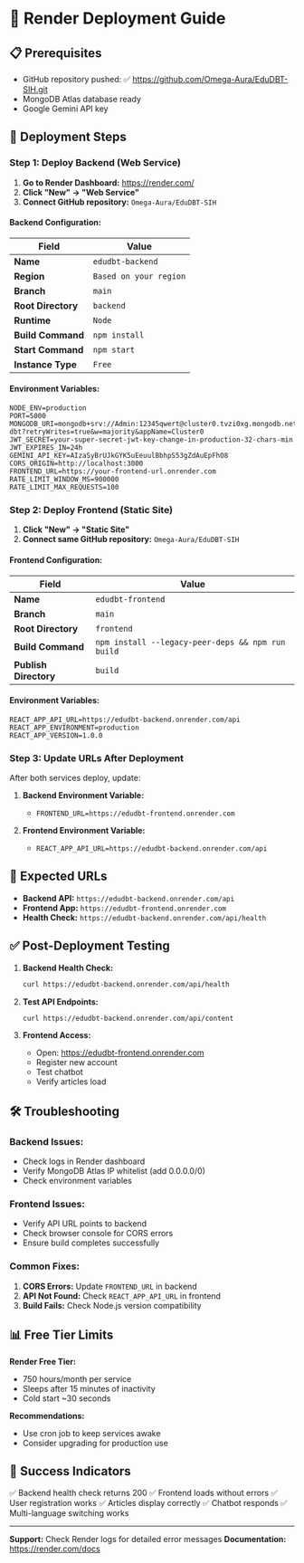 # 🚀 Render Deployment Guide

## 📋 Prerequisites
- GitHub repository pushed: ✅ https://github.com/Omega-Aura/EduDBT-SIH.git
- MongoDB Atlas database ready
- Google Gemini API key

## 🎯 Deployment Steps

### Step 1: Deploy Backend (Web Service)

1. **Go to Render Dashboard:** https://render.com/
2. **Click "New" → "Web Service"**
3. **Connect GitHub repository:** `Omega-Aura/EduDBT-SIH`

#### Backend Configuration:

| Field | Value |
|-------|--------|
| **Name** | `edudbt-backend` |
| **Region** | `Based on your region` |
| **Branch** | `main` |
| **Root Directory** | `backend` |
| **Runtime** | `Node` |
| **Build Command** | `npm install` |
| **Start Command** | `npm start` |
| **Instance Type** | `Free` |

#### Environment Variables:
```
NODE_ENV=production
PORT=5000
MONGODB_URI=mongodb+srv://Admin:12345qwert@cluster0.tvzi0xg.mongodb.net/aadhaar-dbt?retryWrites=true&w=majority&appName=Cluster0
JWT_SECRET=your-super-secret-jwt-key-change-in-production-32-chars-min
JWT_EXPIRES_IN=24h
GEMINI_API_KEY=AIzaSyBrUJkGYK5uEeuulBbhpS53gZdAuEpFhO8
CORS_ORIGIN=http://localhost:3000
FRONTEND_URL=https://your-frontend-url.onrender.com
RATE_LIMIT_WINDOW_MS=900000
RATE_LIMIT_MAX_REQUESTS=100
```

### Step 2: Deploy Frontend (Static Site)

1. **Click "New" → "Static Site"**
2. **Connect same GitHub repository:** `Omega-Aura/EduDBT-SIH`

#### Frontend Configuration:

| Field | Value |
|-------|--------|
| **Name** | `edudbt-frontend` |
| **Branch** | `main` |
| **Root Directory** | `frontend` |
| **Build Command** | `npm install --legacy-peer-deps && npm run build` |
| **Publish Directory** | `build` |

#### Environment Variables:
```
REACT_APP_API_URL=https://edudbt-backend.onrender.com/api
REACT_APP_ENVIRONMENT=production
REACT_APP_VERSION=1.0.0
```

### Step 3: Update URLs After Deployment

After both services deploy, update:

1. **Backend Environment Variable:**
   - `FRONTEND_URL=https://edudbt-frontend.onrender.com`

2. **Frontend Environment Variable:**
   - `REACT_APP_API_URL=https://edudbt-backend.onrender.com/api`

## 🔗 Expected URLs

- **Backend API:** `https://edudbt-backend.onrender.com/api`
- **Frontend App:** `https://edudbt-frontend.onrender.com`
- **Health Check:** `https://edudbt-backend.onrender.com/api/health`

## ✅ Post-Deployment Testing

1. **Backend Health Check:**
   ```bash
   curl https://edudbt-backend.onrender.com/api/health
   ```

2. **Test API Endpoints:**
   ```bash
   curl https://edudbt-backend.onrender.com/api/content
   ```

3. **Frontend Access:**
   - Open: https://edudbt-frontend.onrender.com
   - Register new account
   - Test chatbot
   - Verify articles load

## 🛠️ Troubleshooting

### Backend Issues:
- Check logs in Render dashboard
- Verify MongoDB Atlas IP whitelist (add 0.0.0.0/0)
- Check environment variables

### Frontend Issues:
- Verify API URL points to backend
- Check browser console for CORS errors
- Ensure build completes successfully

### Common Fixes:
1. **CORS Errors:** Update `FRONTEND_URL` in backend
2. **API Not Found:** Check `REACT_APP_API_URL` in frontend
3. **Build Fails:** Check Node.js version compatibility

## 📊 Free Tier Limits

**Render Free Tier:**
- 750 hours/month per service
- Sleeps after 15 minutes of inactivity
- Cold start ~30 seconds

**Recommendations:**
- Use cron job to keep services awake
- Consider upgrading for production use

## 🎯 Success Indicators

✅ Backend health check returns 200
✅ Frontend loads without errors
✅ User registration works
✅ Articles display correctly
✅ Chatbot responds
✅ Multi-language switching works

---

**Support:** Check Render logs for detailed error messages
**Documentation:** https://render.com/docs
